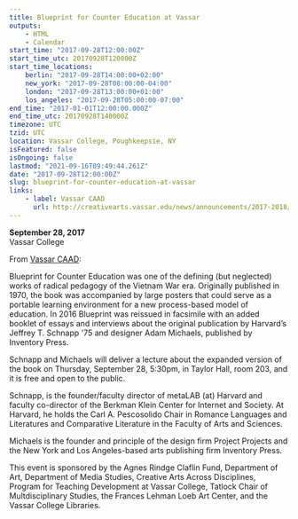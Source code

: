 ```yaml
---
title: Blueprint for Counter Education at Vassar
outputs:
    - HTML
    - Calendar
start_time: "2017-09-28T12:00:00Z"
start_time_utc: 20170928T120000Z
start_time_locations:
    berlin: "2017-09-28T14:00:00+02:00"
    new_york: "2017-09-28T08:00:00-04:00"
    london: "2017-09-28T13:00:00+01:00"
    los_angeles: "2017-09-28T05:00:00-07:00"
end_time: "2017-01-01T12:00:00.000Z"
end_time_utc: 20170928T140000Z
timezone: UTC
tzid: UTC
location: Vassar College, Poughkeepsie, NY
isFeatured: false
isOngoing: false
lastmod: "2021-09-16T09:49:44.261Z"
date: "2017-09-28T12:00:00Z"
slug: blueprint-for-counter-education-at-vassar
links:
    - label: Vassar CAAD
      url: http://creativearts.vassar.edu/news/announcements/2017-2018/170928-blueprint-counter-education.html
---
```

**September 28, 2017**<br />
Vassar College

From [Vassar CAAD](http://creativearts.vassar.edu/news/announcements/2017-2018/170928-blueprint-counter-education.html):

Blueprint for Counter Education was one of the defining (but neglected) works of radical pedagogy of the Vietnam War era.  Originally published in 1970, the book was accompanied by large posters that could serve as a portable learning environment for a new process-based model of education. In 2016 Blueprint was reissued in facsimile with an added booklet of essays and interviews  about the original publication by Harvard’s Jeffrey T. Schnapp '75 and designer Adam Michaels, published by Inventory Press.

Schnapp and Michaels will deliver a lecture about the expanded version of the book on Thursday, September 28, 5:30pm, in Taylor Hall, room 203, and it is free and open to the public.

Schnapp, is the founder/faculty director of metaLAB (at) Harvard and faculty co-director of the Berkman Klein Center for Internet and Society. At Harvard, he holds the Carl A. Pescosolido Chair in Romance Languages and Literatures and Comparative Literature in the Faculty of Arts and Sciences.

Michaels is the founder and principle of the design firm Project Projects and the New York and Los Angeles-based  arts publishing firm Inventory Press.

This event is sponsored by the Agnes Rindge Claflin Fund, Department of Art, Department of Media Studies, Creative Arts Across Disciplines, Program for Teaching Development at Vassar College, Tatlock Chair of Multdisciplinary Studies, the Frances Lehman Loeb Art Center, and the Vassar College Libraries.